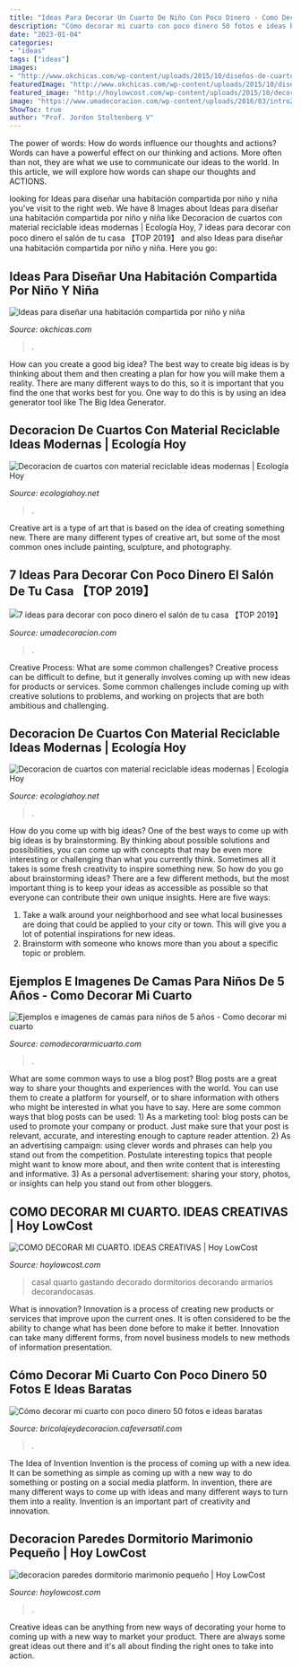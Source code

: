 ```yaml
---
title: "Ideas Para Decorar Un Cuarto De Niño Con Poco Dinero - Como Decorar Mi Cuarto. Ideas Creativas"
description: "Cómo decorar mi cuarto con poco dinero 50 fotos e ideas baratas"
date: "2023-01-04"
categories:
- "ideas"
tags: ["ideas"]
images:
- "http://www.okchicas.com/wp-content/uploads/2015/10/diseños-de-cuartos-compartidos-de-niño-y-niña-20.jpg"
featuredImage: "http://www.okchicas.com/wp-content/uploads/2015/10/diseños-de-cuartos-compartidos-de-niño-y-niña-20.jpg"
featured_image: "http://hoylowcost.com/wp-content/uploads/2015/10/decoracion-paredes-dormitorio-marimonio-pequeño.jpg"
image: "https://www.umadecoracion.com/wp-content/uploads/2016/03/intro2.jpg"
ShowToc: true
author: "Prof. Jordon Stoltenberg V"
---
```



The power of words: How do words influence our thoughts and actions?
Words can have a powerful effect on our thinking and actions. More often than not, they are what we use to communicate our ideas to the world. In this article, we will explore how words can shape our thoughts and ACTIONS.

	

		
looking for Ideas para diseñar una habitación compartida por niño y niña you've visit to the right web. We have 8 Images about Ideas para diseñar una habitación compartida por niño y niña like Decoracion de cuartos con material reciclable ideas modernas | Ecología Hoy, 7 ideas para decorar con poco dinero el salón de tu casa 【TOP 2019】 and also Ideas para diseñar una habitación compartida por niño y niña. Here you go:
		
    
## Ideas Para Diseñar Una Habitación Compartida Por Niño Y Niña

<img loading=lazy src="http://www.okchicas.com/wp-content/uploads/2015/10/diseños-de-cuartos-compartidos-de-niño-y-niña-20.jpg" onerror="this.onerror=null;this.src='https://tse1.mm.bing.net/th?id=OIP.LBPb74rynp0GHXVLhtItSQHaFe&amp;pid=15.1';" alt="Ideas para diseñar una habitación compartida por niño y niña">

_Source: okchicas.com_

>. 

	

How can you create a good big idea?
The best way to create big ideas is by thinking about them and then creating a plan for how you will make them a reality. There are many different ways to do this, so it is important that you find the one that works best for you. One way to do this is by using an idea generator tool like The Big Idea Generator.

    
## Decoracion De Cuartos Con Material Reciclable Ideas Modernas | Ecología Hoy

<img loading=lazy src="http://ecologiahoy.net/wp-content/uploads/2016/04/ideas-decorar-habitacion-bebe-ni%C3%B1os-bonito-barato-5.jpeg" onerror="this.onerror=null;this.src='https://tse3.mm.bing.net/th?id=OIP.AqZ_h3OPYA5SAYOO2lBGgAHaKD&amp;pid=15.1';" alt="Decoracion de cuartos con material reciclable ideas modernas | Ecología Hoy">

_Source: ecologiahoy.net_

>. 

	

Creative art is a type of art that is based on the idea of creating something new. There are many different types of creative art, but some of the most common ones include painting, sculpture, and photography.

    
## 7 Ideas Para Decorar Con Poco Dinero El Salón De Tu Casa 【TOP 2019】

<img loading=lazy src="https://www.umadecoracion.com/wp-content/uploads/2016/03/intro2.jpg" onerror="this.onerror=null;this.src='https://tse4.mm.bing.net/th?id=OIP.5k9rcldz1Smd8QxFZ47zeQHaFj&amp;pid=15.1';" alt="7 ideas para decorar con poco dinero el salón de tu casa 【TOP 2019】">

_Source: umadecoracion.com_

>. 

	

Creative Process: What are some common challenges?
Creative process can be difficult to define, but it generally involves coming up with new ideas for products or services. Some common challenges include coming up with creative solutions to problems, and working on projects that are both ambitious and challenging.

    
## Decoracion De Cuartos Con Material Reciclable Ideas Modernas | Ecología Hoy

<img loading=lazy src="https://ecologiahoy.net/wp-content/uploads/2016/04/Decorar-Reciclando-una-habitación-infantil3.jpg" onerror="this.onerror=null;this.src='https://tse2.mm.bing.net/th?id=OIP.XoB1qPP00taa9fi8MbYZAAHaEq&amp;pid=15.1';" alt="Decoracion de cuartos con material reciclable ideas modernas | Ecología Hoy">

_Source: ecologiahoy.net_

>. 

	

How do you come up with big ideas?
One of the best ways to come up with big ideas is by brainstorming. By thinking about possible solutions and possibilities, you can come up with concepts that may be even more interesting or challenging than what you currently think. Sometimes all it takes is some fresh creativity to inspire something new. So how do you go about brainstorming ideas? There are a few different methods, but the most important thing is to keep your ideas as accessible as possible so that everyone can contribute their own unique insights. Here are five ways: 
1) Take a walk around your neighborhood and see what local businesses are doing that could be applied to your city or town. This will give you a lot of potential inspirations for new ideas. 
2) Brainstorm with someone who knows more than you about a specific topic or problem.

    
## Ejemplos E Imagenes De Camas Para Niños De 5 Años - Como Decorar Mi Cuarto

<img loading=lazy src="https://comodecorarmicuarto.com/wp-content/uploads/2019/05/imagenes-de-camas-para-niños-de-spiderman.jpg" onerror="this.onerror=null;this.src='https://tse1.mm.bing.net/th?id=OIP.8So9567GNogGzyVzXpUXMwAAAA&amp;pid=15.1';" alt="Ejemplos e imagenes de camas para niños de 5 años - Como decorar mi cuarto">

_Source: comodecorarmicuarto.com_

>. 

	

What are some common ways to use a blog post?
Blog posts are a great way to share your thoughts and experiences with the world. You can use them to create a platform for yourself, or to share information with others who might be interested in what you have to say. Here are some common ways that blog posts can be used: 1) As a marketing tool: blog posts can be used to promote your company or product. Just make sure that your post is relevant, accurate, and interesting enough to capture reader attention. 2) As an advertising campaign: using clever words and phrases can help you stand out from the competition. Postulate interesting topics that people might want to know more about, and then write content that is interesting and informative. 3) As a personal advertisement: sharing your story, photos, or insights can help you stand out from other bloggers.

    
## COMO DECORAR MI CUARTO. IDEAS CREATIVAS | Hoy LowCost

<img loading=lazy src="http://hoylowcost.com/wp-content/uploads/2015/06/decoracion-vinilos-paredes.jpg" onerror="this.onerror=null;this.src='https://tse3.mm.bing.net/th?id=OIP.V-uXc872in-o0LI1GVxELQHaFj&amp;pid=15.1';" alt="COMO DECORAR MI CUARTO. IDEAS CREATIVAS | Hoy LowCost">

_Source: hoylowcost.com_

>casal quarto gastando decorado dormitorios decorando armarios decorandocasas. 

	

What is innovation?
Innovation is a process of creating new products or services that improve upon the current ones. It is often considered to be the ability to change what has been done before to make it better. Innovation can take many different forms, from novel business models to new methods of information presentation.

    
## Cómo Decorar Mi Cuarto Con Poco Dinero 50 Fotos E Ideas Baratas

<img loading=lazy src="https://bricolajeydecoracion.cafeversatil.com/wp-content/uploads/2010/05/57.jpg" onerror="this.onerror=null;this.src='https://tse1.mm.bing.net/th?id=OIP.WhDDTAIS3IgRrE1Xb-sVZgHaFj&amp;pid=15.1';" alt="Cómo decorar mi cuarto con poco dinero 50 fotos e ideas baratas">

_Source: bricolajeydecoracion.cafeversatil.com_

>. 

	

The Idea of Invention
Invention is the process of coming up with a new idea. It can be something as simple as coming up with a new way to do something or posting on a social media platform. In invention, there are many different ways to come up with ideas and many different ways to turn them into a reality. Invention is an important part of creativity and innovation.

    
## Decoracion Paredes Dormitorio Marimonio Pequeño | Hoy LowCost

<img loading=lazy src="http://hoylowcost.com/wp-content/uploads/2015/10/decoracion-paredes-dormitorio-marimonio-pequeño.jpg" onerror="this.onerror=null;this.src='https://tse3.mm.bing.net/th?id=OIP.7S9UYFETrjju1wGhS2wk1AHaHa&amp;pid=15.1';" alt="decoracion paredes dormitorio marimonio pequeño | Hoy LowCost">

_Source: hoylowcost.com_

>. 

	

Creative ideas can be anything from new ways of decorating your home to coming up with a new way to market your product. There are always some great ideas out there and it's all about finding the right ones to take into action.


